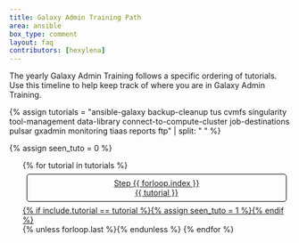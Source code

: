 ```yaml
---
title: Galaxy Admin Training Path
area: ansible
box_type: comment
layout: faq
contributors: [hexylena]
---
```


The yearly Galaxy Admin Training follows a specific ordering of tutorials. Use this timeline to help keep track of where you are in Galaxy Admin Training.

{% assign tutorials = "ansible-galaxy backup-cleanup tus cvmfs singularity tool-management data-library connect-to-compute-cluster job-destinations pulsar gxadmin monitoring tiaas reports ftp" | split: " " %}

{% assign seen_tuto = 0 %}
<ol id="git-gat-timeline">
{% for tutorial in tutorials %}
    <a href="{{ site.baseurl }}/topics/admin/tutorials/{{ tutorial }}/tutorial.html">
    <li class="{% if include.tutorial == tutorial %}active{% elsif seen_tuto == 0 %}disabled{% endif %}">
        <span>Step {{ forloop.index }}</span>
        <span>{{ tutorial }}</span>
    </li>
    {% if include.tutorial == tutorial %}{% assign seen_tuto = 1 %}{% endif %}
    </a>
    {% unless forloop.last %}
    <span aria-hidden="true">
        <i class="fas fa-arrow-right" aria-hidden="true"></i>
    </span>
    {% endunless %}
{% endfor %}
</ol>

<style type="text/css">
#git-gat-timeline {
    display: flex;
    flex-direction: row;
    flex-wrap: wrap;
}
#git-gat-timeline li  {
    display: flex;
    flex-direction: column;
    border: 1px solid black;
    border-radius: 5px;
    padding: 0.5em;
    margin: 0.5em;
}
#git-gat-timeline li.active {
    background: #86d486;
    color: black;
}
#git-gat-timeline li.disabled {
    background: #eee;
}
#git-gat-timeline span {
    align-self: center;
}
</style>
